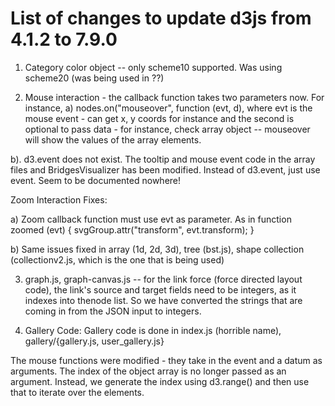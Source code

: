 # List of changes to update d3js from 4.1.2 to 7.9.0

1. Category color object -- only scheme10 supported. Was using scheme20
(was being used in ??)

2. Mouse interaction - the callback function takes two parameters now. For 
instance, 
a) nodes.on("mouseover", function (evt, d), where evt is the mouse event - can
get x, y coords for instance and the second is optional to pass data - for
instance, check array object -- mouseover will show the values of the array
elements.

b). d3.event does not exist. The tooltip and mouse event code in the 
array files and BridgesVisualizer has been modified. Instead of d3.event, just use event. Seem to be documented nowhere!

Zoom Interaction Fixes:

a) Zoom callback function must use evt as parameter.  As in
 function zoomed (evt) {
	svgGroup.attr("transform", evt.transform);
 }

b) Same issues fixed in array (1d, 2d, 3d), tree (bst.js), shape collection
(collectionv2.js, which is the one that is being used)


3. graph.js, graph-canvas.js -- for the link force (force directed layout code), the link's source and target fields need to be integers, as it indexes into thenode list. So we have converted the strings that are coming in from the JSON input to integers.

4. Gallery Code: 
Gallery code is done in index.js (horrible name), gallery/{gallery.js, user_gallery.js}

The mouse functions were modified - they take in the event and a datum as arguments. The index of the object array is  no longer passed as an argument. Instead, we generate
the index using d3.range() and then use that to iterate over the elements.

